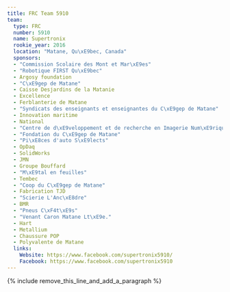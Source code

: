 ```yaml
---
title: FRC Team 5910
team:
  type: FRC
  number: 5910
  name: Supertronix
  rookie_year: 2016
  location: "Matane, Qu\xE9bec, Canada"
  sponsors:
  - "Commission Scolaire des Mont et Mar\xE9es"
  - "Robotique FIRST Qu\xE9bec"
  - Argosy foundation
  - "C\xE9gep de Matane"
  - Caisse Desjardins de la Matanie
  - Excellence
  - Ferblanterie de Matane
  - "Syndicats des enseignants et enseignantes du C\xE9gep de Matane"
  - Innovation maritime
  - National
  - "Centre de d\xE9veloppement et de recherche en Imagerie Num\xE9rique (CDRIN)"
  - "Fondation du C\xE9gep de Matane"
  - "Pi\xE8ces d'auto S\xE9lects"
  - OpDaq
  - SolidWorks
  - JMN
  - Groupe Bouffard
  - "M\xE9tal en feuilles"
  - Tembec
  - "Coop du C\xE9gep de Matane"
  - Fabrication TJD
  - "Scierie L'Anc\xE8dre"
  - BMR
  - "Pneus C\xF4t\xE9s"
  - "Venant Caron Matane Lt\xE9e."
  - Hart
  - Metallium
  - Chaussure POP
  - Polyvalente de Matane
  links:
    Website: https://www.facebook.com/supertronix5910/
    Facebook: https://www.facebook.com/supertronix5910
---
```


{% include remove_this_line_and_add_a_paragraph %}